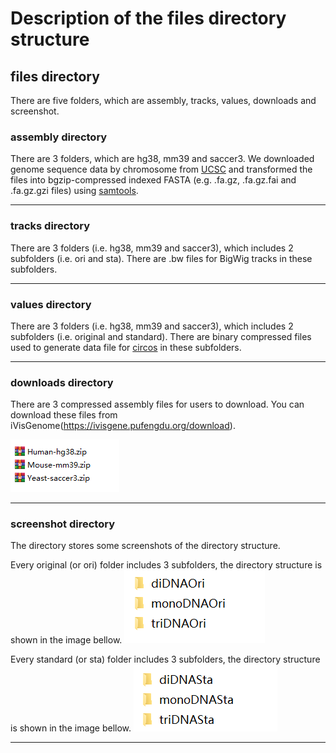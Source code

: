 # Description of the **files** directory structure

## files directory

There are five folders, which are assembly, tracks, values, downloads and screenshot.

### assembly directory

There are 3 folders, which are hg38, mm39 and saccer3. We downloaded genome sequence data by chromosome from [UCSC](http://hgdownload.soe.ucsc.edu/downloads.html) and transformed the files into bgzip-compressed indexed FASTA (e.g. .fa.gz, .fa.gz.fai and .fa.gz.gzi files) using [samtools](https://www.htslib.org/).

***
### tracks directory

There are 3 folders (i.e. hg38, mm39 and saccer3), which includes 2 subfolders (i.e. ori and sta). There are .bw files for BigWig tracks in these subfolders.

***
### values directory

There are 3 folders (i.e. hg38, mm39 and saccer3), which includes 2 subfolders (i.e. original and standard). There are binary compressed files used to generate data file for [circos](http://circos.ca/) in these subfolders.

***
### downloads directory

There are 3 compressed assembly files for users to download. You can download these files from iVisGenome(https://ivisgene.pufengdu.org/download).

![downloads](./screenshot/downloads.png)
***

### screenshot directory

The directory stores some screenshots of the directory structure.

Every original (or ori) folder includes 3 subfolders, the directory structure is shown in the image bellow.
![original](./screenshot/original.png)

Every standard (or sta) folder includes 3 subfolders, the directory structure is shown in the image bellow.
![standard](./screenshot/standard.png)
***